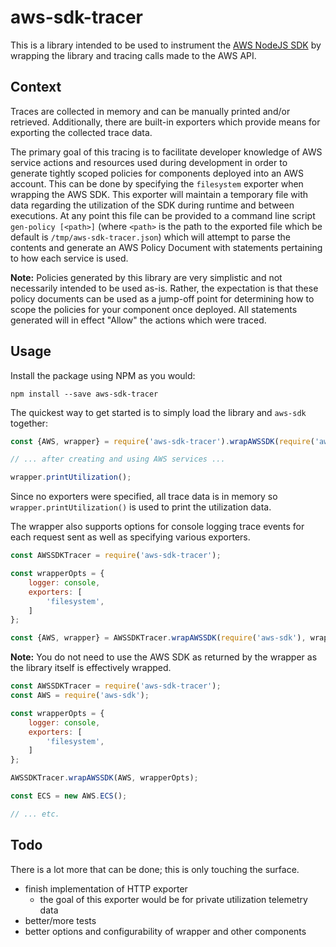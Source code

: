# aws-sdk-tracer

This is a library intended to be used to instrument the [AWS NodeJS SDK](https://github.com/aws/aws-sdk-js) by wrapping the library and tracing calls made to the AWS API.

## Context

Traces are collected in memory and can be manually printed and/or retrieved. Additionally, there are built-in exporters which provide means for exporting the collected trace data.

The primary goal of this tracing is to facilitate developer knowledge of AWS service actions and resources used during development in order to generate tightly scoped policies for components deployed into an AWS account. This can be done by specifying the `filesystem` exporter when wrapping the AWS SDK. This exporter will maintain a temporary file with data regarding the utilization of the SDK during runtime and between executions. At any point this file can be provided to a command line script `gen-policy [<path>]` (where `<path>` is the path to the exported file which be default is `/tmp/aws-sdk-tracer.json`) which will attempt to parse the contents and generate an AWS Policy Document with statements pertaining to how each service is used.

**Note:** Policies generated by this library are very simplistic and not necessarily intended to be used as-is. Rather, the expectation is that these policy documents can be used as a jump-off point for determining how to scope the policies for your component once deployed. All statements generated will in effect "Allow" the actions which were traced.

## Usage

Install the package using NPM as you would:

```
npm install --save aws-sdk-tracer
```

The quickest way to get started is to simply load the library and `aws-sdk` together:

```js
const {AWS, wrapper} = require('aws-sdk-tracer').wrapAWSSDK(require('aws-sdk')); 

// ... after creating and using AWS services ...

wrapper.printUtilization();
```

Since no exporters were specified, all trace data is in memory so `wrapper.printUtilization()` is used to print the utilization data.

The wrapper also supports options for console logging trace events for each request sent as well as specifying various exporters.

```js
const AWSSDKTracer = require('aws-sdk-tracer');

const wrapperOpts = {
    logger: console,
    exporters: [
        'filesystem',
    ]
};

const {AWS, wrapper} = AWSSDKTracer.wrapAWSSDK(require('aws-sdk'), wrapperOpts); 
```

**Note:** You do not need to use the AWS SDK as returned by the wrapper as the library itself is effectively wrapped.

```js
const AWSSDKTracer = require('aws-sdk-tracer');
const AWS = require('aws-sdk');

const wrapperOpts = {
    logger: console,
    exporters: [
        'filesystem',
    ]
};

AWSSDKTracer.wrapAWSSDK(AWS, wrapperOpts); 

const ECS = new AWS.ECS();

// ... etc.

```

## Todo

There is a lot more that can be done; this is only touching the surface.

  - finish implementation of HTTP exporter
    - the goal of this exporter would be for private utilization telemetry data
  - better/more tests
  - better options and configurability of wrapper and other components
